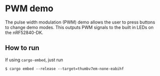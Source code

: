 # PWM demo

The pulse width modulation (PWM) demo allows the user to press buttons to change demo modes. This outputs PWM signals to the built in LEDs on the nRF52840-DK.

## How to run 

If using `cargo-embed`, just run

```console
$ cargo embed --release --target=thumbv7em-none-eabihf
```